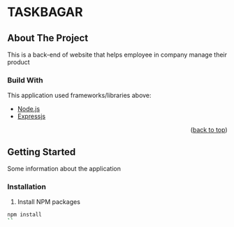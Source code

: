 # TASKBAGAR
<!-- About the project -->
## About The Project
This is a back-end of website that helps employee in company manage their product

### Build With
This application used frameworks/libraries above:
* [Node.js](https://nodejs.org/)
* [Expressjs](https://expressjs.com/)

<p align="right">(<a href="#top">back to top</a>)</p>

<!-- Getting started -->

## Getting Started
Some information about the application

### Installation
1. Install NPM packages
  ```sh
  npm install
  ``
